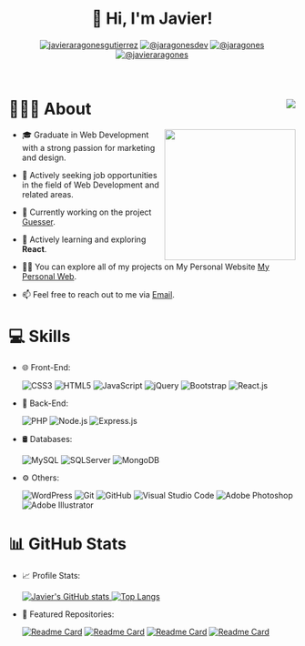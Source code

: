 <!--
**javieraragones/javieraragones** is a ✨ _special_ ✨ repository because its `README.md` (this file) appears on your GitHub profile.

Here are some ideas to get you started:

- 🔭 I’m currently working on ...
- 🌱 I’m currently learning ...
- 👯 I’m looking to collaborate on ...
- 🤔 I’m looking for help with ...
- 💬 Ask me about ...
- 📫 How to reach me: ...
- 😄 Pronouns: ...
- ⚡ Fun fact: ...

<br clear="left"/>

<div align="right" >
   
# Hi, I'm Javier!

</div>

<div>
<h1 align="center">Hi, I'm Javier Aragonés 👋</h1> 
</div>
-->
<div align="center" >
   
# 👋 Hi, I'm Javier!

</div>

<p align="center">
   <a href="https://www.linkedin.com/in/javieraragonesgutierrez/" target="blank"><img align="center" src="https://img.shields.io/badge/LinkedIn-0077B5?style=for-the-badge&logo=linkedin&logoColor=white" alt="javieraragonesgutierrez"/></a>
   <a href = "https://twitter.com/jaragonesdev" target="blank"><img align="center" src="https://img.shields.io/badge/Twitter-1DA1F2?style=for-the-badge&logo=twitter&logoColor=white" alt="@jaragonesdev"  /></a>
   <a href = "https://codepen.io/jaragones" target="blank"><img align="center" src="https://img.shields.io/badge/Codepen-000000?style=for-the-badge&logo=codepen&logoColor=white" alt="@jaragones"  /></a>
   <a href = "https://replit.com/@javieraragones" target="blank"><img align="center" src="https://img.shields.io/badge/replit-667881?style=for-the-badge&logo=replit&logoColor=white" alt="@javieraragones"  /></a>
</p>
<br>

<!--Intro start-->

# 👨🏻‍💻 About <img align="right" src="https://visitcount.itsvg.in/api?id=javieraragones&label=Profile%20Views&color=12&icon=5&pretty=true" />

<img align="right" width="auto" height="230" src="https://static.vecteezy.com/system/resources/previews/019/153/003/original/3d-minimal-programming-icon-coding-screen-web-development-concept-laptop-with-a-coding-screen-and-a-coding-icon-3d-illustration-png.png">


- 🎓 Graduate in Web Development with a strong passion for marketing and design.

- 💼 Actively seeking job opportunities in the field of Web Development and related areas.

- 🔭 Currently working on the project [Guesser](https://github.com/javieraragones/guesser).

- 🌱 Actively learning and exploring **React**.

- 👨‍💻 You can explore all of my projects on My Personal Website [My Personal Web](https://javieraragones.github.io/portfolio/).

- 📫 Feel free to reach out to me via [Email](mailto:javieraragonesgutierrez@gmail.com).


# 💻 Skills

<p align="center">

- 🌐 Front-End:
    
    ![CSS3](https://img.shields.io/badge/css3-%231572B6.svg?style=for-the-badge&logo=css3&logoColor=white)
    ![HTML5](https://img.shields.io/badge/html5-%23E34F26.svg?style=for-the-badge&logo=html5&logoColor=white)
    ![JavaScript](https://img.shields.io/badge/JavaScript-F7DF1E?style=for-the-badge&logo=javascript&logoColor=black)
    ![jQuery](https://img.shields.io/badge/jQuery-0769AD?style=for-the-badge&logo=jquery&logoColor=white)
    ![Bootstrap](https://img.shields.io/badge/Bootstrap-563D7C?style=for-the-badge&logo=bootstrap&logoColor=white)
    ![React.js](https://img.shields.io/badge/React-20232A?style=for-the-badge&logo=react&logoColor=61DAFB)

- 🔧 Back-End:

    ![PHP](https://img.shields.io/badge/PHP-777BB4?style=for-the-badge&logo=php&logoColor=white)
    ![Node.js](https://img.shields.io/badge/Node.js-43853D?style=for-the-badge&logo=node.js&logoColor=white)
    ![Express.js](https://img.shields.io/badge/Express.js-404D59?style=for-the-badge)
    

- 🛢 Databases:

    ![MySQL](https://img.shields.io/badge/MySQL-00000F?style=for-the-badge&logo=mysql&logoColor=white)
    ![SQLServer](https://img.shields.io/badge/Microsoft_SQL_Server-CC2927?style=for-the-badge&logo=microsoft-sql-server&logoColor=white)
    ![MongoDB](https://img.shields.io/badge/MongoDB-4EA94B?style=for-the-badge&logo=mongodb&logoColor=white)
    
- ⚙️ Others:
    
    ![WordPress](https://img.shields.io/badge/WordPress-%23117AC9.svg?style=for-the-badge&logo=WordPress&logoColor=white)
    ![Git](https://img.shields.io/badge/GIT-E44C30?style=for-the-badge&logo=git&logoColor=white)
    ![GitHub](https://img.shields.io/badge/github-%23121011.svg?style=for-the-badge&logo=github&logoColor=white)
    ![Visual Studio Code](https://img.shields.io/badge/Visual%20Studio%20Code-0078d7.svg?style=for-the-badge&logo=visual-studio-code&logoColor=white)
    ![Adobe Photoshop](https://img.shields.io/badge/adobe%20photoshop-%2331A8FF.svg?style=for-the-badge&logo=adobe%20photoshop&logoColor=white)
    ![Adobe Illustrator](https://img.shields.io/badge/Adobe%20Illustrator-FF9A00?style=for-the-badge&logo=adobe%20illustrator&logoColor=white)
</p>

# 📊 GitHub Stats 

- 📈 Profile Stats:
  <p>
  <a href="https://github.com/anuraghazra/github-readme-stats" target="_blank">
    <img src="https://github-readme-stats.vercel.app/api?username=javieraragones&show_icons=true&theme=radical&title_color=ffffff&text_color=c9cacc&icon_color=2bbc8a&bg_color=1d1f21" alt="Javier's GitHub stats" />
  </a>
  <a href="https://github.com/anuraghazra/github-readme-stats" target="_blank">
    <img src="https://github-readme-stats.vercel.app/api/top-langs/?username=javieraragones&layout=compact&show_icons=true&theme=radical&title_color=ffffff&text_color=c9cacc&icon_color=2bbc8a&bg_color=1d1f21" alt="Top Langs" />
  </a>
  </p>
  
- 🌟 Featured Repositories:
  
  [![Readme Card](https://github-readme-stats.vercel.app/api/pin/?username=javieraragones&repo=portfolio&show_icons=true&theme=radical&title_color=ffffff&text_color=c9cacc&icon_color=2bbc8a&bg_color=1d1f21)](https://github.com/anuraghazra/github-readme-stats)
  [![Readme Card](https://github-readme-stats.vercel.app/api/pin/?username=javieraragones&repo=guesser-demo&show_icons=true&theme=radical&title_color=ffffff&text_color=c9cacc&icon_color=2bbc8a&bg_color=1d1f21)](https://github.com/anuraghazra/github-readme-stats)
  [![Readme Card](https://github-readme-stats.vercel.app/api/pin/?username=javieraragones&repo=prueba-tecnica-junior-react&show_icons=true&theme=radical&title_color=ffffff&text_color=c9cacc&icon_color=2bbc8a&bg_color=1d1f21)](https://github.com/anuraghazra/github-readme-stats)
  [![Readme Card](https://github-readme-stats.vercel.app/api/pin/?username=javieraragones&repo=boilerplate-sudoku-solver&show_icons=true&theme=radical&title_color=ffffff&text_color=c9cacc&icon_color=2bbc8a&bg_color=1d1f21)](https://github.com/anuraghazra/github-readme-stats)
  
